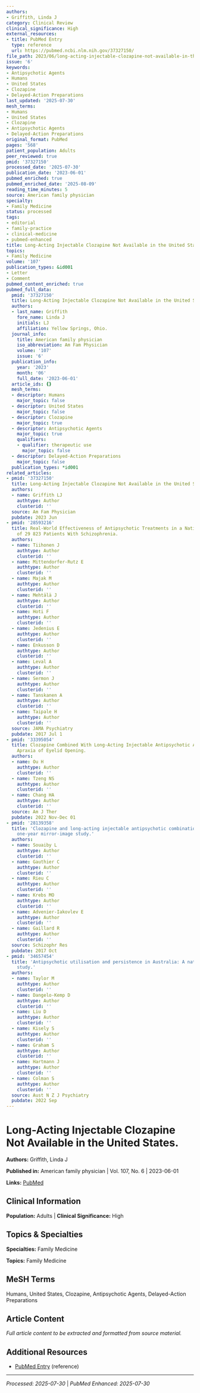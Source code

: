```yaml
---
authors:
- Griffith, Linda J
category: Clinical Review
clinical_significance: High
external_resources:
- title: PubMed Entry
  type: reference
  url: https://pubmed.ncbi.nlm.nih.gov/37327150/
file_path: 2023/06/long-acting-injectable-clozapine-not-available-in-the-united.md
issue: '6'
keywords:
- Antipsychotic Agents
- Humans
- United States
- Clozapine
- Delayed-Action Preparations
last_updated: '2025-07-30'
mesh_terms:
- Humans
- United States
- Clozapine
- Antipsychotic Agents
- Delayed-Action Preparations
original_format: PubMed
pages: '568'
patient_population: Adults
peer_reviewed: true
pmid: '37327150'
processed_date: '2025-07-30'
publication_date: '2023-06-01'
pubmed_enriched: true
pubmed_enriched_date: '2025-08-09'
reading_time_minutes: 5
source: American family physician
specialty:
- Family Medicine
status: processed
tags:
- editorial
- family-practice
- clinical-medicine
- pubmed-enhanced
title: Long-Acting Injectable Clozapine Not Available in the United States.
topics:
- Family Medicine
volume: '107'
publication_types: &id001
- Letter
- Comment
pubmed_content_enriched: true
pubmed_full_data:
  pmid: '37327150'
  title: Long-Acting Injectable Clozapine Not Available in the United States.
  authors:
  - last_name: Griffith
    fore_name: Linda J
    initials: LJ
    affiliation: Yellow Springs, Ohio.
  journal_info:
    title: American family physician
    iso_abbreviation: Am Fam Physician
    volume: '107'
    issue: '6'
  publication_info:
    year: '2023'
    month: '06'
    full_date: '2023-06-01'
  article_ids: {}
  mesh_terms:
  - descriptor: Humans
    major_topic: false
  - descriptor: United States
    major_topic: false
  - descriptor: Clozapine
    major_topic: true
  - descriptor: Antipsychotic Agents
    major_topic: true
    qualifiers:
    - qualifier: therapeutic use
      major_topic: false
  - descriptor: Delayed-Action Preparations
    major_topic: false
  publication_types: *id001
related_articles:
- pmid: '37327150'
  title: Long-Acting Injectable Clozapine Not Available in the United States.
  authors:
  - name: Griffith LJ
    authtype: Author
    clusterid: ''
  source: Am Fam Physician
  pubdate: 2023 Jun
- pmid: '28593216'
  title: Real-World Effectiveness of Antipsychotic Treatments in a Nationwide Cohort
    of 29 823 Patients With Schizophrenia.
  authors:
  - name: Tiihonen J
    authtype: Author
    clusterid: ''
  - name: Mittendorfer-Rutz E
    authtype: Author
    clusterid: ''
  - name: Majak M
    authtype: Author
    clusterid: ''
  - name: Mehtälä J
    authtype: Author
    clusterid: ''
  - name: Hoti F
    authtype: Author
    clusterid: ''
  - name: Jedenius E
    authtype: Author
    clusterid: ''
  - name: Enkusson D
    authtype: Author
    clusterid: ''
  - name: Leval A
    authtype: Author
    clusterid: ''
  - name: Sermon J
    authtype: Author
    clusterid: ''
  - name: Tanskanen A
    authtype: Author
    clusterid: ''
  - name: Taipale H
    authtype: Author
    clusterid: ''
  source: JAMA Psychiatry
  pubdate: 2017 Jul 1
- pmid: '33395054'
  title: Clozapine Combined With Long-Acting Injectable Antipsychotic Agents-Induced
    Apraxia of Eyelid Opening.
  authors:
  - name: Ou H
    authtype: Author
    clusterid: ''
  - name: Tzeng NS
    authtype: Author
    clusterid: ''
  - name: Chang HA
    authtype: Author
    clusterid: ''
  source: Am J Ther
  pubdate: 2022 Nov-Dec 01
- pmid: '28139358'
  title: 'Clozapine and long-acting injectable antipsychotic combination: A retrospective
    one-year mirror-image study.'
  authors:
  - name: Souaiby L
    authtype: Author
    clusterid: ''
  - name: Gauthier C
    authtype: Author
    clusterid: ''
  - name: Rieu C
    authtype: Author
    clusterid: ''
  - name: Krebs MO
    authtype: Author
    clusterid: ''
  - name: Advenier-Iakovlev E
    authtype: Author
    clusterid: ''
  - name: Gaillard R
    authtype: Author
    clusterid: ''
  source: Schizophr Res
  pubdate: 2017 Oct
- pmid: '34657454'
  title: 'Antipsychotic utilisation and persistence in Australia: A nationwide 5-year
    study.'
  authors:
  - name: Taylor M
    authtype: Author
    clusterid: ''
  - name: Dangelo-Kemp D
    authtype: Author
    clusterid: ''
  - name: Liu D
    authtype: Author
    clusterid: ''
  - name: Kisely S
    authtype: Author
    clusterid: ''
  - name: Graham S
    authtype: Author
    clusterid: ''
  - name: Hartmann J
    authtype: Author
    clusterid: ''
  - name: Colman S
    authtype: Author
    clusterid: ''
  source: Aust N Z J Psychiatry
  pubdate: 2022 Sep
---
```


# Long-Acting Injectable Clozapine Not Available in the United States.

**Authors:** Griffith, Linda J

**Published in:** American family physician | Vol. 107, No. 6 | 2023-06-01

**Links:** [PubMed](https://pubmed.ncbi.nlm.nih.gov/37327150/)

## Clinical Information

**Population:** Adults | **Clinical Significance:** High

## Topics & Specialties

**Specialties:** Family Medicine

**Topics:** Family Medicine

## MeSH Terms

Humans, United States, Clozapine, Antipsychotic Agents, Delayed-Action Preparations

## Article Content

*Full article content to be extracted and formatted from source material.*

## Additional Resources

- [PubMed Entry](https://pubmed.ncbi.nlm.nih.gov/37327150/) (reference)

---

*Processed: 2025-07-30* | *PubMed Enhanced: 2025-07-30*
